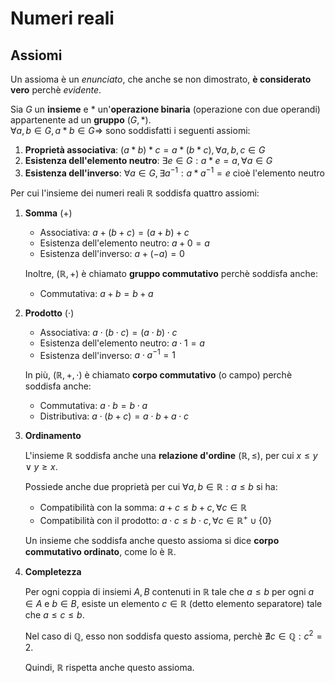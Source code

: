 # Numeri reali

## Assiomi

Un assioma è un _enunciato_, che anche se non dimostrato, **è considerato vero** perchè _evidente_.

Sia $G$ un **insieme** e $\ast$ un'**operazione binaria** (operazione con due operandi) appartenente ad un **gruppo** $(G, \ast)$. \
$\forall a, b \in G, a \ast b \in G \Rightarrow$ sono soddisfatti i seguenti assiomi:
1. **Proprietà associativa**: $(a \ast b) \ast c = a \ast (b \ast c), \forall a, b, c \in G$
2. **Esistenza dell'elemento neutro**: $\exists e \in G : a \ast e = a, \forall a \in G$
3. **Esistenza dell'inverso**: $\forall a \in G, \exists a^{-1} : a \ast a^{-1} = e$ cioè l'elemento neutro

Per cui l'insieme dei numeri reali $\mathbb{R}$ soddisfa quattro assiomi:

1. **Somma** ($+$)
	- Associativa: $a + (b + c) = (a + b) + c$
	- Esistenza dell'elemento neutro: $a + 0 = a$
	- Esistenza dell'inverso: $a + (-a) = 0$

	Inoltre, $(\mathbb{R}, +)$ è chiamato **gruppo commutativo** perchè soddisfa anche:
	- Commutativa: $a + b = b + a$

2. **Prodotto** ($\cdot$)
	- Associativa: $a \cdot (b \cdot c) = (a \cdot b) \cdot c$
	- Esistenza dell'elemento neutro: $a \cdot 1 = a$
	- Esistenza dell'inverso: $a \cdot a^{-1} = 1$

	In più, $(\mathbb{R}, +, \cdot)$ è chiamato **corpo commutativo** (o campo) perchè soddisfa anche:
	- Commutativa: $a \cdot b = b \cdot a$
	- Distributiva: $a \cdot (b + c) = a \cdot b + a \cdot c$

3. **Ordinamento**

	L'insieme $\mathbb{R}$ soddisfa anche una **relazione d'ordine** $(\mathbb{R}, \leq)$, per cui $x \leq y \lor y \geq x$.

	Possiede anche due proprietà per cui $\forall a, b \in \mathbb{R} : a \leq b$ si ha:
	- Compatibilità con la somma: $a + c \leq b + c, \forall c \in \mathbb{R}$
	- Compatibilità con il prodotto: $a \cdot c \leq b \cdot c, \forall c \in \mathbb{R}^+ \cup \{0\}$

	Un insieme che soddisfa anche questo assioma si dice **corpo commutativo ordinato**, come lo è $\mathbb{R}$.

4. **Completezza**

	Per ogni coppia di insiemi $A, B$ contenuti in $\mathbb{R}$ tale che $a \leq b$ per ogni $a \in A$ e $b \in B$, esiste un elemento $c \in \mathbb{R}$ (detto elemento separatore) tale che $a \leq c \leq b$.

	Nel caso di $\mathbb{Q}$, esso non soddisfa questo assioma, perchè $\nexists c \in \mathbb{Q} : c^2 = 2$.

	Quindi, $\mathbb{R}$ rispetta anche questo assioma.
